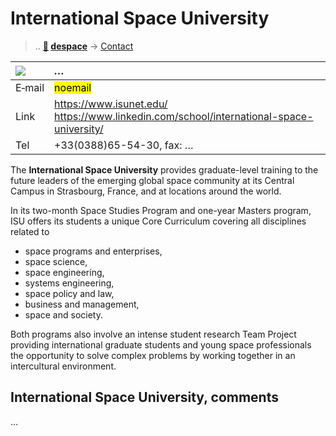 # International Space University
> .. **[🚀](../index/index.md) [despace](index.md)** → [Contact](contact.md)

|[![](f/contact//_logo1_thumb.jpg)](f/contact//_logo1.png)|*…*|
|:--|:--|
|E‑mail| <mark>noemail</mark> |
|Link| <https://www.isunet.edu/><br> <https://www.linkedin.com/school/international-space-university/> |
|Tel| +33(0388)65-54-30, fax: … |

The **International Space University** provides graduate-level training to the future leaders of the emerging global space community at its Central Campus in Strasbourg, France, and at locations around the world.

In its two-month Space Studies Program and one-year Masters program, ISU offers its students a unique Core Curriculum covering all disciplines related to

   - space programs and enterprises,
   - space science,
   - space engineering,
   - systems engineering,
   - space policy and law,
   - business and management,
   - space and society.

Both programs also involve an intense student research Team Project providing international graduate students and young space professionals the opportunity to solve complex problems by working together in an intercultural environment.

<p style="page-break-after:always"> </p>

## International Space University, comments

…

